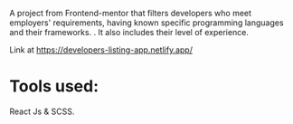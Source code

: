 A project from Frontend-mentor that filters developers who meet employers' requirements, having known specific programming languages and their frameworks.
. 
It also includes their level of experience.

Link at https://developers-listing-app.netlify.app/

# Tools used:

React Js & SCSS.
